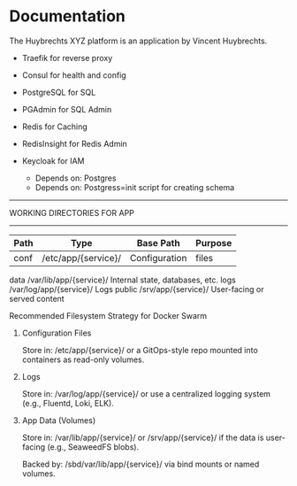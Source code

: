 # Documentation

The Huybrechts XYZ platform is an application by Vincent Huybrechts.

- Traefik for reverse proxy

- Consul for health and config

- PostgreSQL for SQL
- PGAdmin for SQL Admin

- Redis for Caching
- RedisInsight for Redis Admin

- Keycloak for IAM
  - Depends on: Postgres
  - Depends on: Postgress=init script for creating schema

---------------------------

WORKING DIRECTORIES FOR APP

---------------------------

| Path | Type | Base Path | Purpose |
|------|------|-----------|---------|
| conf | /etc/app/{service}/ | Configuration | files |

data	/var/lib/app/{service}/	Internal state, databases, etc.
logs	/var/log/app/{service}/	Logs
public	/srv/app/{service}/	User-facing or served content



Recommended Filesystem Strategy for Docker Swarm
1. Configuration Files

    Store in:
    /etc/app/{service}/
    or
    a GitOps-style repo mounted into containers as read-only volumes.

2. Logs

    Store in:
    /var/log/app/{service}/
    or use a centralized logging system (e.g., Fluentd, Loki, ELK).

3. App Data (Volumes)

    Store in:
    /var/lib/app/{service}/
    or
    /srv/app/{service}/ if the data is user-facing (e.g., SeaweedFS blobs).

    Backed by:
    /sbd/var/lib/app/{service}/ via bind mounts or named volumes.
